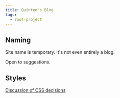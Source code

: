 ```yaml
---
title: Quinten's Blog
tags:
  - root-project
---
```


## Naming

Site name is temporary. It's not even entirely a blog.

Open to suggestions.

## Styles

[Discussion of CSS decisions](css)
